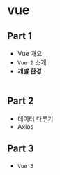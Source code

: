 # vue

## Part 1
   * Vue 개요
   * `Vue 2` 소개
   * <b>개발 환경</b>
   <br></br>
## Part 2
   * 데이터 다루기
   * Axios
## Part 3
   * `Vue 3`
